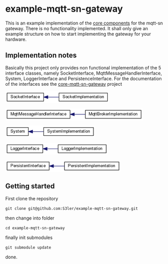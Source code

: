 # example-mqtt-sn-gateway

This is an example implementation of the [core components](https://github.com/S3ler/core-mqtt-sn-gateway) for the mqtt-sn gateway. There is no functionality implemented. It shall only give an example structure on how to start implementing the gateway for your hardware.

## Implementation notes
Basically this project only provides non functional implementation of the 5 interface classes, namely SocketInterface, MqttMessageHandlerInterface, System, LoggerInterface and PersistenceInterface. For the documentation of the interfaces see the [core-mqtt-sn-gateway](https://github.com/S3ler/core-mqtt-sn-gateway) project

![SocketInheritance](doc/SocketInheritance.png)

![MqttMessageHandlerInheritance](doc/MqttMessageHandlerInheritance.png)

![SystemInheritance](doc/SystemInheritance.png)

![LoggerInheritance](doc/LoggerInheritance.png)

![PersistenceInheritance](doc/PersistenceInheritance.png)

## Getting started

First clone the repository

    git clone git@github.com:S3ler/example-mqtt-sn-gateway.git

then change into folder

    cd example-mqtt-sn-gateway

finally init submodules

    git submodule update

done.
